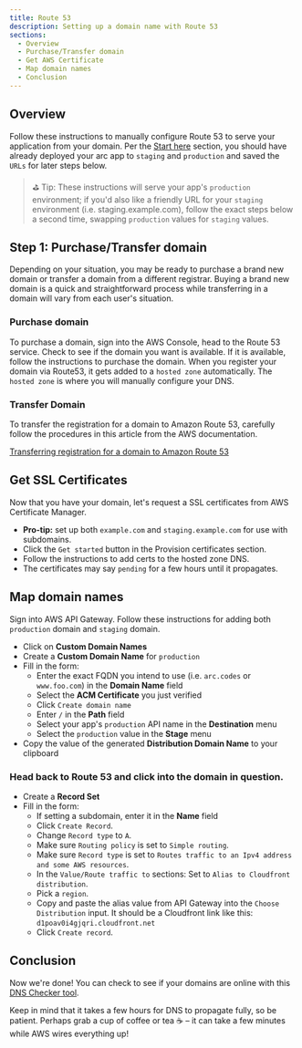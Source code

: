 ```yaml
---
title: Route 53
description: Setting up a domain name with Route 53
sections:
  - Overview
  - Purchase/Transfer domain
  - Get AWS Certificate
  - Map domain names
  - Conclusion
---
```


## Overview

Follow these instructions to manually configure Route 53 to serve your application from your domain. Per the [Start here](/docs/en/guides/domains/start-here) section, you should have already deployed your arc app to `staging` and `production` and saved the `URLs` for later steps below.

> ⛳️ Tip: These instructions will serve your app's `production` environment; if you'd also like a friendly URL for your `staging` environment (i.e. staging.example.com), follow the exact steps below a second time, swapping `production` values for `staging` values.

## Step 1: Purchase/Transfer domain

Depending on your situation, you may be ready to purchase a brand new domain or transfer a domain from a different registrar. Buying a brand new domain is a quick and straightforward process while transferring in a domain will vary from each user's situation.

### Purchase domain

To purchase a domain, sign into the AWS Console, head to the Route 53 service. Check to see if the domain you want is available. If it is available, follow the instructions to purchase the domain. When you register your domain via Route53, it gets added to a `hosted zone` automatically. The `hosted zone` is where you will manually configure your DNS.

### Transfer Domain

To transfer the registration for a domain to Amazon Route 53, carefully follow the procedures in this article from the AWS documentation.

[Transferring registration for a domain to Amazon Route 53](https://docs.aws.amazon.com/Route53/latest/DeveloperGuide/domain-transfer-to-route-53.html)

## Get SSL Certificates

Now that you have your domain, let's request a SSL certificates from AWS Certificate Manager.

- **Pro-tip:** set up both `example.com` and `staging.example.com` for use with subdomains.
- Click the `Get started` button in the Provision certificates section. 
- Follow the instructions to add certs to the hosted zone DNS. 
- The certificates may say `pending` for a few hours until it propagates. 

## Map domain names

Sign into AWS API Gateway. Follow these instructions for adding both `production` domain and `staging` domain.

- Click on **Custom Domain Names**
- Create a **Custom Domain Name** for `production`
- Fill in the form:
  - Enter the exact FQDN you intend to use (i.e. `arc.codes` or `www.foo.com`) in the **Domain Name** field
  - Select the **ACM Certificate** you just verified
  - Click `Create domain name`
  - Enter `/` in the **Path** field
  - Select your app's `production` API name in the **Destination** menu
  - Select the `production` value in the **Stage** menu
- Copy the value of the generated **Distribution Domain Name** to your clipboard

### Head back to Route 53 and click into the domain in question.

- Create a **Record Set**
- Fill in the form:
  - If setting a subdomain, enter it in the **Name** field
  - Click `Create Record`.
  - Change `Record type` to `A`.
  - Make sure `Routing policy` is set to `Simple routing`.
  - Make sure `Record type` is set to `Routes traffic to an Ipv4 address and some AWS resources`.
  - In the `Value/Route traffic to` sections: Set to `Alias to Cloudfront distribution`.
  - Pick a `region`.
  - Copy and paste the alias value from API Gateway into the `Choose Distribution` input. It should be a Cloudfront link like this: `d1poav0i4gjqri.cloudfront.net`
  - Click `Create record`.

## Conclusion

Now we're done! You can check to see if your domains are online with this [DNS Checker tool](https://dnschecker.org/).

Keep in mind that it takes a few hours for DNS to propagate fully, so be patient. Perhaps grab a cup of coffee or tea ☕️ – it can take a few minutes while AWS wires everything up!